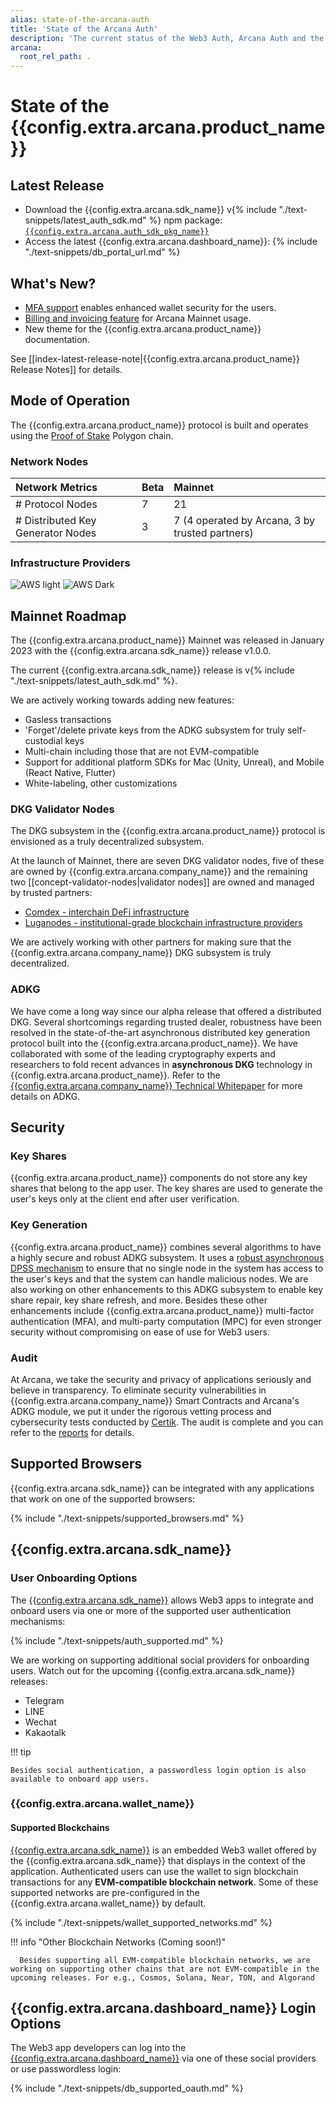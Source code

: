 ```yaml
---
alias: state-of-the-arcana-auth
title: 'State of the Arcana Auth'
description: 'The current status of the Web3 Auth, Arcana Auth and the blockchain network, Arcana Network roadmap, what is cooking, who are the decentralization partners and more.'
arcana:
  root_rel_path: .
---
```

  
# State of the {{config.extra.arcana.product_name}}

## Latest Release

* Download the {{config.extra.arcana.sdk_name}} v{% include "./text-snippets/latest_auth_sdk.md" %} npm package: [`{{config.extra.arcana.auth_sdk_pkg_name}}`](https://www.npmjs.com/package/@arcana/auth)
* Access the latest {{config.extra.arcana.dashboard_name}}: {% include "./text-snippets/db_portal_url.md" %}

## What's New?

* [MFA support]({{page.meta.arcana.root_rel_path}}/concepts/mfa.md) enables enhanced wallet security for the users.
* [Billing and invoicing feature]({{page.meta.arcana.root_rel_path}}/concepts/billing.md) for Arcana Mainnet usage.
* New theme for the {{config.extra.arcana.product_name}} documentation.

See [[index-latest-release-note|{{config.extra.arcana.product_name}} Release Notes]] for details.

## Mode of Operation

The {{config.extra.arcana.product_name}} protocol is built and operates using the [Proof of Stake](https://ethereum.org/en/developers/docs/consensus-mechanisms/#proof-of-stake) Polygon chain.

### Network Nodes

| Network Metrics                      | Beta    | Mainnet |
| :---                                 | :---    | :---    |
| # Protocol Nodes                     | 7       | 21      |
| # Distributed Key Generator Nodes    | 3       | 7 (4 operated by Arcana, 3 by trusted partners)     |

### Infrastructure Providers

![AWS light](/img/icons/icon_aws_light.png#only-light)
![AWS Dark](/img/icons/icon_aws_dark.png#only-dark)

## Mainnet Roadmap

The {{config.extra.arcana.product_name}} Mainnet was released in January 2023 with the {{config.extra.arcana.sdk_name}} release v1.0.0.

The current {{config.extra.arcana.sdk_name}} release is v{% include "./text-snippets/latest_auth_sdk.md" %}.

We are actively working towards adding new features:

* Gasless transactions
* 'Forget'/delete private keys from the ADKG subsystem for truly self-custodial keys
* Multi-chain including those that are not EVM-compatible
* Support for additional platform SDKs for Mac (Unity, Unreal), and Mobile (React Native, Flutter)
* White-labeling, other customizations

### DKG Validator Nodes

The DKG subsystem in the {{config.extra.arcana.product_name}} protocol is envisioned as a truly decentralized subsystem. 

At the launch of Mainnet, there are seven DKG validator nodes, five of these are owned by {{config.extra.arcana.company_name}} and the remaining two  [[concept-validator-nodes|validator nodes]] are owned and managed by trusted partners:

* [Comdex - interchain DeFi infrastructure](https://comdex.one/)
* [Luganodes - institutional-grade blockchain infrastructure providers](https://www.luganodes.com/)

We are actively working with other partners for making sure that the {{config.extra.arcana.company_name}} DKG subsystem is truly decentralized.

### ADKG

We have come a long way since our alpha release that offered a distributed DKG. Several shortcomings regarding trusted dealer, robustness have been resolved in the state-of-the-art asynchronous distributed key generation protocol built into the {{config.extra.arcana.product_name}}. We have collaborated with some of the leading cryptography experts and researchers to fold recent advances in **asynchronous DKG** technology in {{config.extra.arcana.product_name}}. Refer to the [{{config.extra.arcana.company_name}} Technical Whitepaper](https://www.notion.so/Arcana-Technical-Docs-a1d7fd0d2970452586c693e4fee14d08) for more details on ADKG.

## Security

### Key Shares

{{config.extra.arcana.product_name}} components do not store any key shares that belong to the app user. The key shares are used to generate the user's keys only at the client end after user verification. 

### Key Generation

{{config.extra.arcana.product_name}} combines several algorithms to have a highly secure and robust ADKG subsystem. It uses a [robust asynchronous DPSS mechanism](https://eprint.iacr.org/2022/971) to ensure that no single node in the system has access to the user's keys and that the system can handle malicious nodes. We are also working on other enhancements to this ADKG subsystem to enable key share repair, key share refresh, and more. Besides these other enhancements include {{config.extra.arcana.product_name}} multi-factor authentication (MFA), and multi-party computation (MPC) for even stronger security without compromising on ease of use for Web3 users.

### Audit

At Arcana, we take the security and privacy of applications seriously and believe in transparency. To eliminate security vulnerabilities in {{config.extra.arcana.company_name}} Smart Contracts and Arcana's ADKG module, we put it under the rigorous vetting process and cybersecurity tests conducted by [Certik](https://www.certik.com/). The audit is complete and you can refer to the [reports]({{page.meta.arcana.root_rel_path}}/audit/index.md) for details.

## Supported Browsers

{{config.extra.arcana.sdk_name}} can be integrated with any applications that work on one of the supported browsers:

{% include "./text-snippets/supported_browsers.md" %}

## {{config.extra.arcana.sdk_name}}

### User Onboarding Options

The [{{config.extra.arcana.sdk_name}}]({{page.meta.arcana.root_rel_path}}/concepts/authsdk.md) allows Web3 apps to integrate and onboard users via one or more of the supported user authentication mechanisms:

{% include "./text-snippets/auth_supported.md" %}

We are working on supporting additional social providers for onboarding users. Watch out for the upcoming {{config.extra.arcana.sdk_name}} releases:

- Telegram
- LINE
- Wechat
- Kakaotalk

!!! tip

    Besides social authentication, a passwordless login option is also available to onboard app users.

### {{config.extra.arcana.wallet_name}}

#### Supported Blockchains

[{{config.extra.arcana.sdk_name}}]({{page.meta.arcana.root_rel_path}}/concepts/anwallet/index.md) is an embedded Web3 wallet offered by the {{config.extra.arcana.sdk_name}} that displays in the context of the application.  Authenticated users can use the wallet to sign blockchain transactions for any  **EVM-compatible blockchain network**. Some of these supported networks are pre-configured in the {{config.extra.arcana.wallet_name}} by default.

{% include "./text-snippets/wallet_supported_networks.md" %}

!!! info "Other Blockchain Networks (Coming soon!)"

      Besides supporting all EVM-compatible blockchain networks, we are working on supporting other chains that are not EVM-compatible in the upcoming releases. For e.g., Cosmos, Solana, Near, TON, and Algorand

## {{config.extra.arcana.dashboard_name}} Login Options

The Web3 app developers can log into the [{{config.extra.arcana.dashboard_name}}]({{page.meta.arcana.root_rel_path}}/concepts/dashboard.md) via one of these social providers or use passwordless login:

{% include "./text-snippets/db_supported_oauth.md" %}